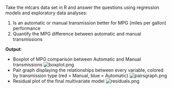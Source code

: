 Take the mtcars data set in R and answer the questions using regression models and exploratory data analyses:

1. Is an automatic or manual transmission better for MPG (miles per gallon) performance
2. Quantify the MPG difference between automatic and manual transmissions

**Output**: 
- Boxplot of MPG comparison between Automatic and Manual transmissions ![boxplot.png](https://github.com/shngli/R-data-analysis/blob/master/mtcars%20multiregressions/boxplot.png)
- Pair graph displaying the relationships between every variable, colored by transmission type (red = Manual, blue = Automatic) ![pairsgraph.png](https://github.com/shngli/R-data-analysis/blob/master/mtcars%20multiregressions/pairsgraph.png)
- Residual plot of the final multivariate model ![residuals.png](https://github.com/shngli/R-data-analysis/blob/master/mtcars%20multiregressions/residuals.png)
